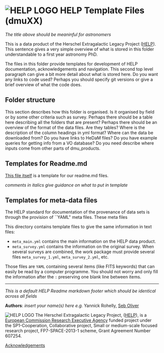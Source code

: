 

# ![HELP LOGO](https://avatars1.githubusercontent.com/u/7880370?s=75&v=4) HELP Template Files (dmuXX)

*The title above should be meaninful for astronomers*

This is a data product of the Herschel Extragalactic Legacy Project ([HELP](http://www.herschel.sussex.ac.uk)). This sentence gives a very simple overview of what is stored in this folder understandable to a first year astronomy PhD.

The files in this folder provide templates for development of HELP documentation, acknowledgements and navigation. This second top level paragraph can give a bit more detail about what is stored here. Do you want any links to code used? Perhaps you should specify git versions or give a brief overview of what the code does.

## Folder structure
This section describes how this folder is organised. Is it organised by field or by some other criteria such as survey. Perhaps there should be a table here describing all the folders that are present? Perhaps there should be an overview of the format of the data files. Are they tables? Where is the description of the column headings in yml format? Where can the data be downloaded from? Do you have links to HeDaM files? Do you have example queries for getting info from a VO database? Do you need describe where inputs come from other parts of dmu_products. 

## Templates for Readme.md

[This file itself](https://github.com/H-E-L-P/dmu_products/tree/master/TEMPLATES/readme.md)
is a template for our readme.md files.

*comments in italics give guidance on what to put in template*


## Templates for meta-data files

The HELP standard for documentation of the provenance of data sets is
through the provision of ``YAML" meta files.  These meta files 

This directory contains template files to give the same information in text
files:

- `meta_main.yml` contains the main information on the HELP data product.
- `meta_survey.yml` contains the information on the original survey. When
  several surveys are combined, the work package must provide several files
  `meta_survey_1.yml`, `meta_survey_2.yml`, etc.

Those files are `YAML` containing several items (like FITS keywords) that can
easily be read by a computer programme. You should not worry and only fill the
information after the `:` preserving one blank line between items.


-------------------------------------------------------------------------------

*This is a default HELP Readme markdown footer which should be identical across all fields*

**Authors**: *insert your name(s) here e.g.*  Yannick Rohelly, [Seb Oliver](http://www.sussex.ac.uk/profiles/91548)

 ![HELP LOGO](https://avatars1.githubusercontent.com/u/7880370?s=75&v=4)
 The Herschel Extragalactic Legacy Project, ([HELP](http://herschel.sussex.ac.uk/)), is a [European
Commission Research Executive Agency](https://ec.europa.eu/info/departments/research-executive-agency_en)
funded project
under the
SP1-Cooperation, Collaborative project, Small or medium-scale focused
research project, FP7-SPACE-2013-1 scheme, Grant Agreement
Number 607254.

[Acknowledgements](http://herschel.sussex.ac.uk/acknowledgements)


